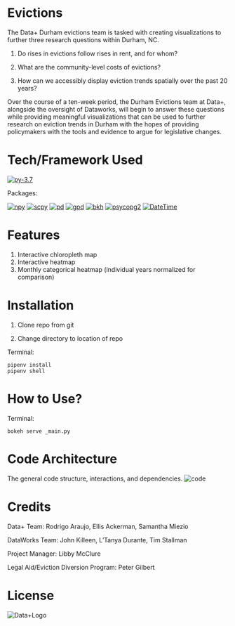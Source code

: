 # Evictions
The Data+ Durham evictions team is tasked with creating visualizations to further three research questions within Durham, NC.

1) Do rises in evictions follow rises in rent, and for whom? 

2) What are the community-level costs of evictions?
  
3) How can we accessibly display eviction trends spatially over the past 20 years?

Over the course of a ten-week period, the Durham Evictions team at Data+, alongside the oversight of Dataworks, will begin to answer these questions while providing meaningful visualizations that can be used to further research on eviction trends in Durham with the hopes of providing policymakers with the tools and evidence to argue for legislative changes. 

# Tech/Framework Used
[![py-3.7](https://img.shields.io/badge/Python-3.7-blue.svg)](https://www.python.org/downloads/)

Packages:

[![npy](https://img.shields.io/badge/Numpy-1.16.4-green.svg)](https://pypi.org/project/numpy/)
[![scpy](https://img.shields.io/badge/Scipy-1.3.0-green.svg)](https://pypi.org/project/scipy/)
[![pd](https://img.shields.io/badge/Pandas-0.24.2-green.svg)](https://pypi.org/project/pandas/)
[![gpd](https://img.shields.io/badge/GeoPandas-0.5.0-green.svg)](https://pypi.org/project/geopandas/)
[![bkh](https://img.shields.io/badge/Bokeh-1.2.0-green.svg)](https://pypi.org/project/bokeh/)
[![psycopg2](https://img.shields.io/badge/Psycopg-2.8.3-green.svg)](https://pypi.org/project/psycopg2/)
[![DateTime](https://img.shields.io/badge/DateTime-4.3-green.svg)](https://pypi.org/project/DateTime/) 

# Features
1) Interactive chloropleth map
2) Interactive heatmap
3) Monthly categorical heatmap (individual years normalized for comparison)

# Installation
1) Clone repo from git

2) Change directory to location of repo

Terminal:
```
pipenv install
pipenv shell
```

# How to Use?
Terminal:

`bokeh serve _main.py`

# Code Architecture 
The general code structure, interactions, and dependencies. 
![code](https://raw.githubusercontent.com/DataWorks-NC/evictions/master/code_structure.jpg?token=AJPOEXQY6FBLTPBLODV7IE25EYOFY)

# Credits
Data+ Team: Rodrigo Araujo, Ellis Ackerman, Samantha Miezio

DataWorks Team: John Killeen, L’Tanya Durante, Tim Stallman

Project Manager: Libby McClure

Legal Aid/Eviction Diversion Program: Peter Gilbert

# License
![Data+Logo](https://bigdata.duke.edu/sites/bigdata.duke.edu/files/site-images/image002-2.jpg)

